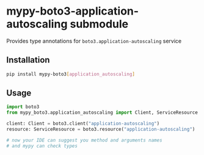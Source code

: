 # mypy-boto3-application-autoscaling submodule

Provides type annotations for `boto3.application-autoscaling` service

## Installation

```bash
pip install mypy-boto3[application_autoscaling]
```

## Usage

```python
import boto3
from mypy_boto3.application_autoscaling import Client, ServiceResource

client: Client = boto3.client("application-autoscaling")
resource: ServiceResource = boto3.resource("application-autoscaling")

# now your IDE can suggest you method and arguments names
# and mypy can check types
```

